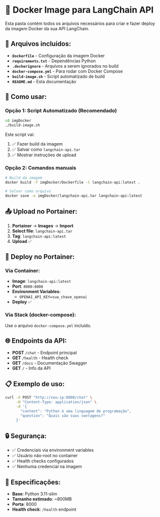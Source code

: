 # 🐳 Docker Image para LangChain API

Esta pasta contém todos os arquivos necessários para criar e fazer deploy da imagem Docker da sua API LangChain.

## 📁 Arquivos incluídos:

- **`Dockerfile`** - Configuração da imagem Docker
- **`requirements.txt`** - Dependências Python
- **`.dockerignore`** - Arquivos a serem ignorados no build
- **`docker-compose.yml`** - Para rodar com Docker Compose
- **`build-image.sh`** - Script automatizado de build
- **`README.md`** - Esta documentação

## 🚀 Como usar:

### Opção 1: Script Automatizado (Recomendado)
```bash
cd imgDocker
./build-image.sh
```

Este script vai:
1. ✅ Fazer build da imagem
2. ✅ Salvar como `langchain-api.tar`
3. ✅ Mostrar instruções de upload

### Opção 2: Comandos manuais
```bash
# Build da imagem
docker build -f imgDocker/Dockerfile -t langchain-api:latest .

# Salvar como arquivo
docker save -o imgDocker/langchain-api.tar langchain-api:latest
```

## 📤 Upload no Portainer:

1. **Portainer** → **Images** → **Import**
2. **Select file**: `langchain-api.tar`
3. **Tag**: `langchain-api:latest`
4. **Upload** ✅

## 🔧 Deploy no Portainer:

### Via Container:
- **Image**: `langchain-api:latest`
- **Port**: `8000:8000`
- **Environment Variables**:
  - `OPENAI_API_KEY=sua_chave_openai`
- **Deploy** ✅

### Via Stack (docker-compose):
Use o arquivo `docker-compose.yml` incluído.

## 🌐 Endpoints da API:

- **POST** `/chat` - Endpoint principal
- **GET** `/health` - Health check
- **GET** `/docs` - Documentação Swagger
- **GET** `/` - Info da API

## 📋 Exemplo de uso:

```bash
curl -X POST "http://seu-ip:8000/chat" \
     -H "Content-Type: application/json" \
     -d '{
       "context": "Python é uma linguagem de programação",
       "question": "Quais são suas vantagens?"
     }'
```

## 🔒 Segurança:

- ✅ Credenciais via environment variables
- ✅ Usuário não-root no container
- ✅ Health checks configurados
- ✅ Nenhuma credencial na imagem

## 📏 Especificações:

- **Base**: Python 3.11-slim
- **Tamanho estimado**: ~800MB
- **Porta**: 8000
- **Health check**: `/health` endpoint
